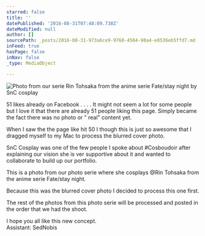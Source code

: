 ```yaml
---
starred: false
title: ''
datePublished: '2016-08-31T07:48:09.738Z'
dateModified: null
author: []
sourcePath: _posts/2016-08-31-973a6ce9-9768-4504-98a4-e8536eb5ffd7.md
inFeed: true
hasPage: false
inNav: false
_type: MediaObject

---
```

![Photo from our serie Rin Tohsaka from the anime serie Fate/stay night by SnC cosplay](https://the-grid-user-content.s3-us-west-2.amazonaws.com/e6028b7b-4647-4bdb-945f-eceaffcd0464.jpg)

51 likes already on Facebook . . . . It might not seem a lot for some people but I love it that there are already 51 people liking this page. Simply became the fact there was no photo or " real" content yet. 

When I saw the the page like hit 50 I though this is just so awesome that I dragged myself to my Mac to process the blurred cover photo. 

SnC Cosplay was one of the few people I spoke about \#Cosboudoir after explaining our vision she is ver supportive about it and wanted to collaborate to build up our portfolio. 

This is a photo from our photo serie where she cosplays @Rin Tohsaka from the anime serie Fate/stay night.

Because this was the blurred cover photo I decided to process this one first. 

The rest of the photos from this photo serie will be processed and posted in the order that we had the shoot. 

I hope you all like this new concept.  
Assistant: SedNobis